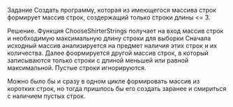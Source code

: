 Задание
Создать программу, которая из имеющегося массива строк формирует массив строк,
создержащий только строки длины <= 3.

Решение.
Функция ChooseShirterStrings получает на вход массив строк и необходимую максимальную длину строки для выборки
Сначала исходный массив анализируется на предмет наличия этих строк и их количества.
Далее фоормируется другой массив строк, в который записываются только строки с длиной меньшей или
равной максимальной.
Пустые строки игнорируются.

 Можно было бы и сразу в одном цикле формировать массив из коротких строк, но тогда пришлось бы его создать заранее и смириться с наличием пустых строк. 